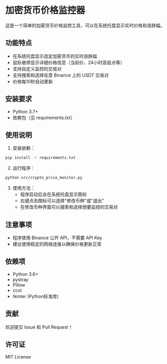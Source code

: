 # 加密货币价格监控器

这是一个简单的加密货币价格监控工具，可以在系统托盘显示实时价格和涨跌幅。

## 功能特点

- 在系统托盘显示选定加密货币的实时涨跌幅
- 鼠标悬停显示详细价格信息（当前价、24小时高低点等）
- 支持自定义监控的交易对
- 支持搜索和选择任意 Binance 上的 USDT 交易对
- 价格每10秒自动更新

## 安装要求

- Python 3.7+
- 依赖包（见 requirements.txt）

## 使用说明

1. 安装依赖：
```bash
pip install -r requirements.txt
```

2. 运行程序：
```bash
python src/crypto_price_monitor.py
```

3. 使用方法：
   - 程序启动后会在系统托盘显示图标
   - 右键点击图标可以选择"修改币种"或"退出"
   - 在修改币种界面可以搜索和选择想要监控的交易对

## 注意事项

- 程序使用 Binance 公开 API，不需要 API Key
- 建议使用稳定的网络连接以确保价格更新正常

## 依赖项

- Python 3.6+
- pystray
- Pillow
- ccxt
- tkinter (Python标准库)

## 贡献

欢迎提交 Issue 和 Pull Request！

## 许可证

MIT License 
